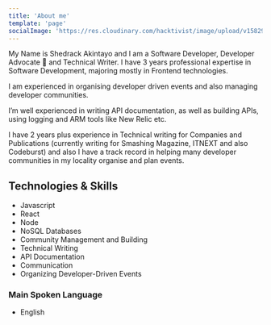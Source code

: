 ```yaml
---
title: 'About me'
template: 'page'
socialImage: 'https://res.cloudinary.com/hacktivist/image/upload/v1582900689/IMG_9816_pnaxcf.jpg'
---
```


My Name is Shedrack Akintayo and I am a Software Developer, Developer Advocate 🥑 and Technical Writer. I have 3 years professional expertise in Software Development, majoring mostly in Frontend technologies.

I am experienced in organising developer driven events and also managing developer communities.

I’m well experienced in writing API documentation, as well as building APIs, using logging and ARM tools like New Relic etc.

I have 2 years plus experience in Technical writing for Companies and Publications (currently writing for Smashing Magazine, ITNEXT and also Codeburst) and also I have a track record in helping many developer communities in my locality organise and plan events.

## Technologies & Skills

- Javascript
- React
- Node
- NoSQL Databases
- Community Management and Building
- Technical Writing
- API Documentation
- Communication
- Organizing Developer-Driven Events

### Main Spoken Language

- English
